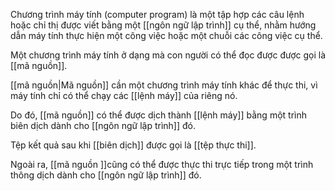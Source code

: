 Chương trình máy tính (computer program) là một tập hợp các câu lệnh hoặc chỉ thị được viết bằng một [[ngôn ngữ lập trình]] cụ thể, nhằm hướng dẫn máy tính thực hiện một công việc hoặc một chuỗi các công việc cụ thể.

Một chương trình máy tính ở dạng mà con người có thể đọc được được gọi là [[mã nguồn]].

[[mã nguồn|Mã nguồn]] cần một chương trình máy tính khác để thực thi, vì máy tính chỉ có thể chạy các [[lệnh máy]] của riêng nó.

Do đó, [[mã nguồn]] có thể được dịch thành [[lệnh máy]] bằng một trình biên dịch dành cho [[ngôn ngữ lập trình]] đó. 

Tệp kết quả sau khi [[biên dịch]] được gọi là [[tệp thực thi]].

Ngoài ra, [[mã nguồn ]]cũng có thể được thực thi trực tiếp trong một trình thông dịch dành cho [[ngôn ngữ lập trình]] đó.
